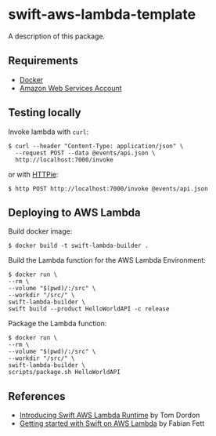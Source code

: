 # swift-aws-lambda-template

A description of this package.

## Requirements

- [Docker](https://docs.docker.com/docker-for-mac/install/)
- [Amazon Web Services Account](https://aws.amazon.com)

## Testing locally

Invoke lambda with `curl`:

```
$ curl --header "Content-Type: application/json" \
  --request POST --data @events/api.json \
  http://localhost:7000/invoke
```

or with [HTTPie](https://httpie.org):

```
$ http POST http://localhost:7000/invoke @events/api.json
```

## Deploying to AWS Lambda

Build docker image:

```
$ docker build -t swift-lambda-builder .
```

Build the Lambda function for the AWS Lambda Environment:

```
$ docker run \
--rm \
--volume "$(pwd)/:/src" \
--workdir "/src/" \
swift-lambda-builder \
swift build --product HelloWorldAPI -c release
```

Package the Lambda function:

```
$ docker run \
--rm \
--volume "$(pwd)/:/src" \
--workdir "/src/" \
swift-lambda-builder \
scripts/package.sh HelloWorldAPI
```

## References

- [Introducing Swift AWS Lambda Runtime](https://swift.org/blog/aws-lambda-runtime) by Tom Dordon
- [Getting started with Swift on AWS Lambda](https://fabianfett.de/getting-started-with-swift-aws-lambda-runtime) by Fabian Fett
